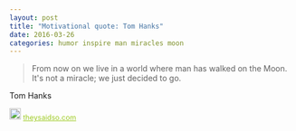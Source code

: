 ```yaml
---
layout: post
title: "Motivational quote: Tom Hanks"
date: 2016-03-26
categories: humor inspire man miracles moon
---
```

> From now on we live in a world where man has walked on the Moon. It's not a miracle; we just decided to go.

Tom Hanks

<span style="z-index:50;font-size:0.9em;"><img src="https://theysaidso.com/branding/theysaidso.png" height="20" width="20" alt="theysaidso.com"/><a href="https://theysaidso.com" title="Powered by quotes from theysaidso.com" style="color: #9fcc25; margin-left: 4px; vertical-align: middle;">theysaidso.com</a></span>
